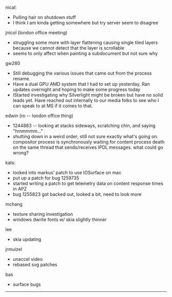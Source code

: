 nical:
* Pulling hair on shutdown stuff
* I think I am kinda getting somewhere but try server seem to disagree



jnicol (london office meeting)
* struggling some more with layer flattening causing single tiled layers because we cannot detect that the layer is scrollable
* seems to only affect when painting a subdocument but not sure why



gw280
* Still debugging the various issues that came out from the process rename.
* Have a dual GPU AMD system that I had to set up yesterday. Ran updates overnight and hoping to make some progress today
* IStarted investigating why Silverlight might be broken but have no solid leads yet. Have reached out internally to our media folks to see who I can speak to at MS if it comes to that.



edwin (ro -- london office thing)
* 1244883 -- looking at stacks sideways, scratching chin, and saying "hmmmmm..."
* shutting down in a weird order; still not sure exactly what's going on. compositor process is synchronously waiting for content process death on the same thread that sends/receives IPDL messages. what could go wrong?



kats:
* looked into markus' patch to use IOSurface on mac
* put up a patch for bug 1259735
* started writing a patch to get telemetry data on content response times in APZ
* bug 1255823 got backed out, looked a bit, need to look more



mchang
* texture sharing investigation
* windows dwrite fonts w/ skia slightly thinner



lee
* skia updating



jrmuizel
* unaccel video
* rebased svg patches



bas
* surface bugs



________________


